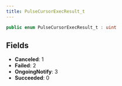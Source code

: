 ```yaml
---
title: PulseCursorExecResult_t
---
```


```csharp
public enum PulseCursorExecResult_t : uint
```

## Fields

- **Canceled**: 1
- **Failed**: 2
- **OngoingNotify**: 3
- **Succeeded**: 0

